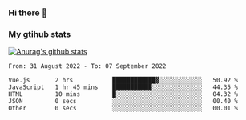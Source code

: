 ### Hi there 👋

### My gtihub stats

[![Anurag's github stats](https://github-readme-stats.vercel.app/api?username=gaozhidong)](https://github.com/gaozhidong/github-readme-stats)

<!--START_SECTION:waka-->

```text
From: 31 August 2022 - To: 07 September 2022

Vue.js       2 hrs           ████████████▓░░░░░░░░░░░░   50.92 %
JavaScript   1 hr 45 mins    ███████████░░░░░░░░░░░░░░   44.35 %
HTML         10 mins         █░░░░░░░░░░░░░░░░░░░░░░░░   04.32 %
JSON         0 secs          ░░░░░░░░░░░░░░░░░░░░░░░░░   00.40 %
Other        0 secs          ░░░░░░░░░░░░░░░░░░░░░░░░░   00.01 %
```

<!--END_SECTION:waka-->